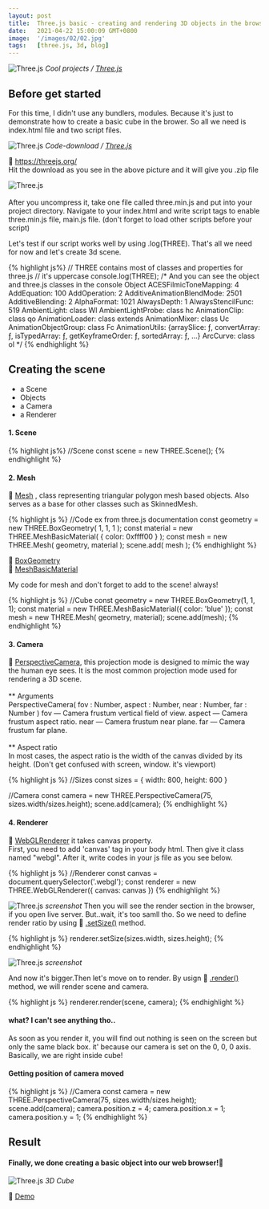 ```yaml
---
layout: post
title:  Three.js basic - creating and rendering 3D objects in the browser
date:   2021-04-22 15:00:09 GMT+0800
image:  '/images/02/02.jpg'
tags:   [three.js, 3d, blog]
---
```


![Three.js]({{site.baseurl}}/images/02/threejsorg.jpg)
*Cool projects / [Three.js](https://threejs.org/)*


## Before get started
For this time, I didn't use any bundlers, modules. Because it's just to demonstrate how to create a basic cube in the brower. So all we need is index.html file and two script files.

![Three.js]({{site.baseurl}}/images/02/download.jpg)
*Code-download / [Three.js](https://threejs.org/)*

🔗 <a href="https://threejs.org/" target="_blank">https://threejs.org/</a>
<br>
Hit the download as you see in the above picture and it will give you .zip file


![Three.js]({{site.baseurl}}/images/02/min.jpg)
<br>
<br>
After you uncompress it, take one file called three.min.js and put into your project directory. Navigate to your index.html and write script tags to enable three.min.js file, main.js file. (don't forget to load other scripts before your script)

Let's test if our script works well by using .log(THREE). That's all we need for now and let's create 3d scene.


{% highlight js%}
// THREE contains most of classes and properties for three.js
// it's uppercase
console.log(THREE);
/* And you can see the object and three.js classes in the console 
Object
ACESFilmicToneMapping: 4
AddEquation: 100
AddOperation: 2
AdditiveAnimationBlendMode: 2501
AdditiveBlending: 2
AlphaFormat: 1021
AlwaysDepth: 1
AlwaysStencilFunc: 519
AmbientLight: class Wl
AmbientLightProbe: class hc
AnimationClip: class qo
AnimationLoader: class extends
AnimationMixer: class Uc
AnimationObjectGroup: class Fc
AnimationUtils: {arraySlice: ƒ, convertArray: ƒ, isTypedArray: ƒ, getKeyframeOrder: ƒ, sortedArray: ƒ, …}
ArcCurve: class ol
*/
{% endhighlight %}


## Creating the scene
* a Scene
* Objects
* a Camera
* a Renderer

#### 1. Scene

{% highlight js%}
//Scene
const scene = new THREE.Scene();
{% endhighlight %}

#### 2. Mesh

🔗 <a href="https://threejs.org/docs/index.html?q=mesh#api/en/objects/Mesh.geometry" target="_blank">Mesh</a>
, class representing triangular polygon mesh based objects. Also serves as a base for other classes such as SkinnedMesh.

{% highlight js %}
//Code ex from three.js documentation
const geometry = new THREE.BoxGeometry( 1, 1, 1 );
const material = new THREE.MeshBasicMaterial( { color: 0xffff00 } );
const mesh = new THREE.Mesh( geometry, material );
scene.add( mesh );
{% endhighlight %}

🔗 <a href="https://threejs.org/docs/index.html?q=box#api/en/geometries/BoxGeometry" target="_blank">BoxGeometry</a>
<br>
🔗 <a href="https://threejs.org/docs/index.html?q=meshbasi#api/en/materials/MeshBasicMaterial" target="_blank">MeshBasicMaterial</a>

My code for mesh and don't forget to add to the scene! always!

{% highlight js %}
//Cube
const geometry = new THREE.BoxGeometry(1, 1, 1);
const material = new THREE.MeshBasicMaterial({ color: 'blue' });
const mesh = new THREE.Mesh( geometry, material);
scene.add(mesh);
{% endhighlight %}

#### 3. Camera
🔗 <a href="https://threejs.org/docs/index.html?q=camera#api/en/cameras/PerspectiveCamera" target="_blank">PerspectiveCamera</a>, this projection mode is designed to mimic the way the human eye sees. It is the most common projection mode used for rendering a 3D scene.
<br>
<br>
** Arguments
<br>
PerspectiveCamera( fov : Number, aspect : Number, near : Number, far : Number )
fov — Camera frustum vertical field of view.
aspect — Camera frustum aspect ratio.
near — Camera frustum near plane.
far — Camera frustum far plane.
<br>
<br>
** Aspect ratio
<br>
In most cases, the aspect ratio is the width of the canvas divided by its height. (Don't get confused with screen, window. it's viewport)

{% highlight js %}
//Sizes
const sizes = {
    width: 800,
    height: 600
}

//Camera
const camera = new THREE.PerspectiveCamera(75, sizes.width/sizes.height);
scene.add(camera);
{% endhighlight %}

#### 4. Renderer

🔗 <a href="https://threejs.org/docs/index.html?q=renderer#api/en/renderers/WebGLRenderer" target="_blank">WebGLRenderer</a> it takes canvas property.
<br>
First, you need to add 'canvas' tag in your body html. Then give it class named "webgl". After it, write codes in your js file as you see below.



{% highlight js %}
//Renderer
const canvas = document.querySelector('.webgl');
const renderer = new THREE.WebGLRenderer({
    canvas: canvas
})
{% endhighlight %}

![Three.js]({{site.baseurl}}/images/02/render.jpg)
*screenshot*
Then you will see the render section in the browser, if you open live server. But..wait, it's too samll tho. So we need to define render ratio by using 🔗 <a href="https://threejs.org/docs/index.html?q=render#api/en/renderers/WebGLRenderer.setSize" target="_blank">.setSize()</a> method.
<br>

{% highlight js %}
renderer.setSize(sizes.width, sizes.height);
{% endhighlight %}

![Three.js]({{site.baseurl}}/images/02/render2.jpg)
*screenshot*

And now it's bigger.Then let's move on to render. By usign
🔗 <a href="https://threejs.org/docs/index.html?q=render#api/en/renderers/WebGLRenderer.render" target="_blank">.render()</a> method, we will render scene and camera.
<br>

{% highlight js %}
renderer.render(scene, camera);
{% endhighlight %}

#### what? I can't see anything tho..
As soon as you render it, you will find out nothing is seen on the screen but only the same black box. it' because our camera is set on the 0, 0, 0 axis. Basically, we are right inside cube!

#### Getting position of camera moved

{% highlight js %}
//Camera
const camera = new THREE.PerspectiveCamera(75, sizes.width/sizes.height);
scene.add(camera);
camera.position.z = 4;
camera.position.x = 1;
camera.position.y = 1;
{% endhighlight %}


## Result

#### Finally, we done creating a basic object into our web browser!🔷

![Three.js]({{site.baseurl}}/images/02/cube.jpg)
*3D Cube*

🔗 <a href="https://kimbumi.github.io/threejs/basic/index.html" target="_blank">Demo</a>

